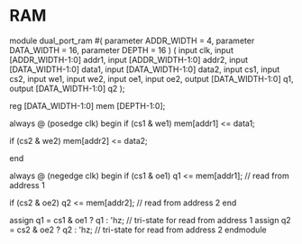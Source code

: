 # RAM
module dual_port_ram 
  #(
     parameter ADDR_WIDTH = 4,
     parameter DATA_WIDTH = 16,
     parameter DEPTH = 16
  )
  (
    input 					clk,
    input [ADDR_WIDTH-1:0] 	addr1,
    input [ADDR_WIDTH-1:0] 	addr2,
    input [DATA_WIDTH-1:0] 	data1,
    input [DATA_WIDTH-1:0] 	data2,
    input cs1,
    input cs2,
    input we1,
    input we2,
    input oe1,
    input oe2,
    output [DATA_WIDTH-1:0] 	q1,
    output [DATA_WIDTH-1:0] 	q2
  );
  
  reg [DATA_WIDTH-1:0] 	mem [DEPTH-1:0];
  
  always @ (posedge clk) begin
   if (cs1 & we1)
      mem[addr1] <= data1; 
      
   if (cs2 & we2)
      mem[addr2] <= data2; 
 
 end
  
  always @ (negedge clk) begin
   if (cs1 & oe1)
      q1 <= mem[addr1];     // read from address 1
      
   if (cs2 & oe2)
      q2 <= mem[addr2];     // read from address 2
  end
  
  assign q1 = cs1 & oe1 ? q1 : 'hz;  // tri-state for read from address 1
  assign q2 = cs2 & oe2 ? q2 : 'hz;  // tri-state for read from address 2
endmodule
